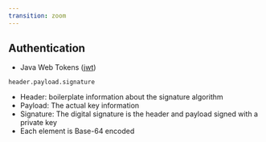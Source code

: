 ```yaml
---
transition: zoom
---
```


## Authentication

- Java Web Tokens ([jwt](https://www.sohamkamani.com/blog/javascript/2019-03-29-node-jwt-authentication/))

```
header.payload.signature
```

- Header: boilerplate information about the signature algorithm
- Payload: The actual key information
- Signature: The digital signature is the header and payload signed with a private key
- Each element is Base-64 encoded